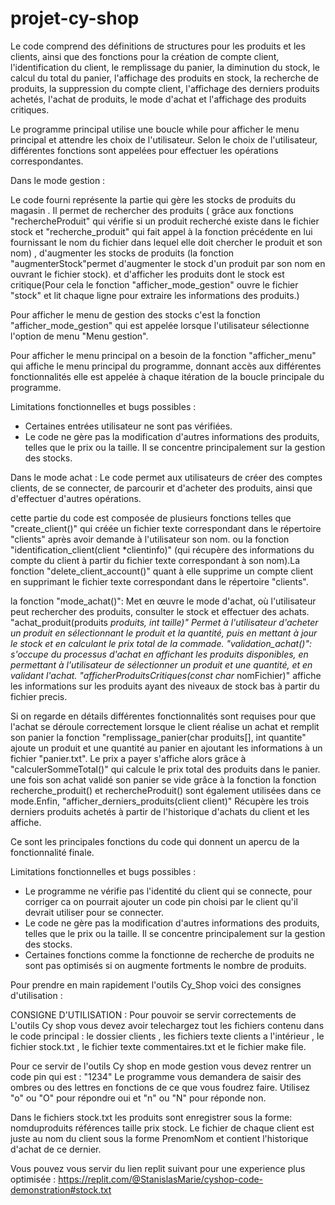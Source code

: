 # projet-cy-shop

Le code comprend des définitions de structures pour les produits et les clients, ainsi que des fonctions pour la création de compte client, l'identification du client, le remplissage du panier, la diminution du stock, le calcul du total du panier, l'affichage des produits en stock, la recherche de produits, la suppression du compte client, l'affichage des derniers produits achetés, l'achat de produits, le mode d'achat et l'affichage des produits critiques.

Le programme principal utilise une boucle while pour afficher le menu principal et attendre les choix de l'utilisateur. Selon le choix de l'utilisateur, différentes fonctions sont appelées pour effectuer les opérations correspondantes.


Dans le mode gestion : 

Le code fourni représente la partie qui gère les stocks de produits du magasin . Il permet de rechercher des produits ( grâce aux fonctions "rechercheProduit" qui vérifie si un produit recherché existe dans le fichier stock  et "recherche_produit" qui fait appel à la fonction précédente en lui fournissant le nom du fichier dans lequel elle doit chercher le produit et son nom)  , d'augmenter les stocks de produits (la fonction "augmenterStock"permet d'augmenter le stock d'un produit par son nom en ouvrant le fichier stock). et d'afficher les produits dont le stock est critique(Pour cela le fonction "afficher_mode_gestion" ouvre le fichier "stock" et lit chaque ligne pour extraire les informations des produits.)


Pour  afficher le menu de gestion des stocks c'est la fonction "afficher_mode_gestion" qui est appelée lorsque l'utilisateur sélectionne l'option de menu "Menu gestion".

Pour afficher le menu principal on a besoin de la fonction "afficher_menu" qui affiche le menu principal du programme, donnant accès aux différentes fonctionnalités elle est appelée à chaque itération de la boucle principale du programme.


Limitations fonctionnelles et bugs possibles :
- Certaines entrées utilisateur ne sont pas vérifiées. 
- Le code ne gère pas la modification d'autres informations des produits, telles que le prix ou la taille. Il se concentre principalement sur la gestion des stocks.


Dans le mode achat : 
Le code  permet aux utilisateurs de créer des comptes clients, de se connecter, de parcourir et d'acheter des produits, ainsi que d'effectuer d'autres opérations.

cette partie du code est composée de plusieurs fonctions telles que "create_client()" qui créée un fichier texte correspondant dans le répertoire "clients" après avoir demande à l'utilisateur son nom. ou la fonction "identification_client(client *clientinfo)" (qui récupère des  informations du compte du client  à partir du fichier texte correspondant à son nom).La fonction "delete_client_account()" quant à elle supprime un compte client en supprimant le fichier texte correspondant dans le répertoire "clients".

la fonction "mode_achat()": Met en œuvre le mode d'achat, où l'utilisateur peut rechercher des produits, consulter le stock et effectuer des achats.
"achat_produit(produits *produits, int taille)" Permet à l'utilisateur d'acheter un produit en sélectionnant le produit et la quantité, puis en mettant à jour le stock et en calculant le prix total de la commade.
"validation_achat()": s'occupe du processus d'achat en affichant les produits disponibles, en permettant à l'utilisateur de sélectionner un produit et une quantité, et en validant l'achat.
 "afficherProduitsCritiques(const char* nomFichier)"  affiche les informations sur les produits ayant des niveaux de stock bas à partir du fichier precis. 
 
Si on regarde en détails différentes fonctionnalités sont requises pour que l'achat se déroule correctement   lorsque le client réalise un achat et remplit son panier la fonction "remplissage_panier(char produits[], int quantite"  ajoute un produit et une quantité au panier en ajoutant les informations à un fichier "panier.txt". Le prix a payer s'affiche alors grâce à "calculerSommeTotal()" qui calcule le prix total des produits dans le panier. une fois son achat validé son panier se vide grâce à la fonction 
la fonction recherche_produit() et rechercheProduit() sont également utilisées dans ce mode.Enfin, "afficher_derniers_produits(client client)" Récupère les trois derniers produits achetés à partir de l'historique d'achats du client et les affiche.


Ce sont les principales fonctions du code qui donnent un apercu de la fonctionnalité finale. 

Limitations fonctionnelles et bugs possibles :
- Le programme ne vérifie pas l'identité du client qui se connecte, pour corriger ca on pourrait ajouter un code pin choisi par le client qu'il devrait utiliser pour se connecter. 
- Le code ne gère pas la modification d'autres informations des produits, telles que le prix ou la taille. Il se concentre principalement sur la gestion des stocks.
- Certaines fonctions comme la fonctionne de recherche de produits ne sont pas optimisés si on augmente fortments le nombre de produits.

Pour prendre en main rapidement l'outils Cy_Shop voici des consignes d'utilisation :

CONSIGNE D'UTILISATION :
Pour pouvoir se servir correctements de L'outils Cy shop vous devez avoir telechargez tout les fichiers contenu dans le code principal : 
le dossier clients , les fichiers texte clients a l'intérieur , le fichier stock.txt , le fichier texte commentaires.txt et le fichier make file.

Pour ce servir de l'outils Cy shop en mode gestion vous devez rentrer un code pin qui est : "1234"
Le programme vous demandera de saisir des ombres ou des lettres en fonctions de ce que vous foudrez faire.
Utilisez "o" ou "O" pour répondre oui et "n" ou "N" pour réponde non.

Dans le fichiers stock.txt les produits sont enregistrer sous la forme: nomduproduits références taille prix stock.
Le fichier de chaque client est juste au nom du client sous la forme PrenomNom et contient l'historique d'achat de ce dernier.



Vous pouvez vous servir du lien replit suivant pour une experience plus optimisée :
https://replit.com/@StanislasMarie/cyshop-code-demonstration#stock.txt



